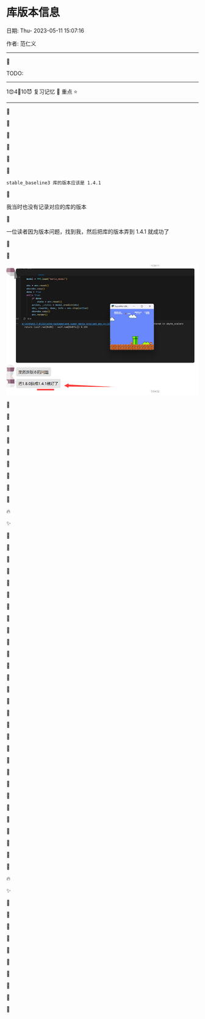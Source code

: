 # 库版本信息

日期: Thu- 2023-05-11 15:07:16

作者: 范仁义

---

🍓

TODO:

---

1😍4💜10😈 复习记忆 🚩 重点 ⭐

---

🍎

🍓

🍊

🍒

🍌

🍑

```
stable_baseline3 库的版本应该是 1.4.1
```

🍍

我当时也没有记录对应的库的版本

🍉

一位读者因为版本问题，找到我，然后把库的版本弄到 1.4.1 就成功了

🍇

🍋

![1683788963673](image/库版本信息/1683788963673.png)

🍅

🍐

📖

🍧

🍓

📒

🔧

🌱

🌺

🔥

✨

🍹

🧊

🍄

🌷

💮

🌸

🍁

🌳

🌲

🌴

🍎

🍓

🍊

🍒

🍌

🍑

🍍

🍉

🍇

🍋

🍅

🍐

📖

🍧

🍓

📒

🔧

🌱

🌺

🔥

✨

🍹

🧊

🍄

🌷

💮

🌸

🍁

🌳

🌲

🌴
